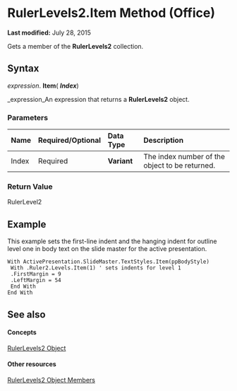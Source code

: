 
# RulerLevels2.Item Method (Office)

 **Last modified:** July 28, 2015

Gets a member of the  **RulerLevels2** collection.

## Syntax

 _expression_. **Item**( **_Index_**)

 _expression_An expression that returns a  **RulerLevels2** object.


### Parameters



|**Name**|**Required/Optional**|**Data Type**|**Description**|
|:-----|:-----|:-----|:-----|
|Index|Required| **Variant**|The index number of the object to be returned.|

### Return Value

RulerLevel2


## Example

This example sets the first-line indent and the hanging indent for outline level one in body text on the slide master for the active presentation.


```
With ActivePresentation.SlideMaster.TextStyles.Item(ppBodyStyle) 
 With .Ruler2.Levels.Item(1) ' sets indents for level 1 
 .FirstMargin = 9 
 .LeftMargin = 54 
 End With 
End With 

```


## See also


#### Concepts


 [RulerLevels2 Object](01bd257c-1c26-a7cd-cf2a-8478c861b78a.md)
#### Other resources


 [RulerLevels2 Object Members](6ca40020-3cf8-d0bd-88ec-73de61c55daf.md)
